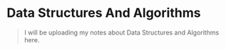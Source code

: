 # Data Structures And Algorithms

> I will be uploading my notes about Data Structures and Algorithms here.
